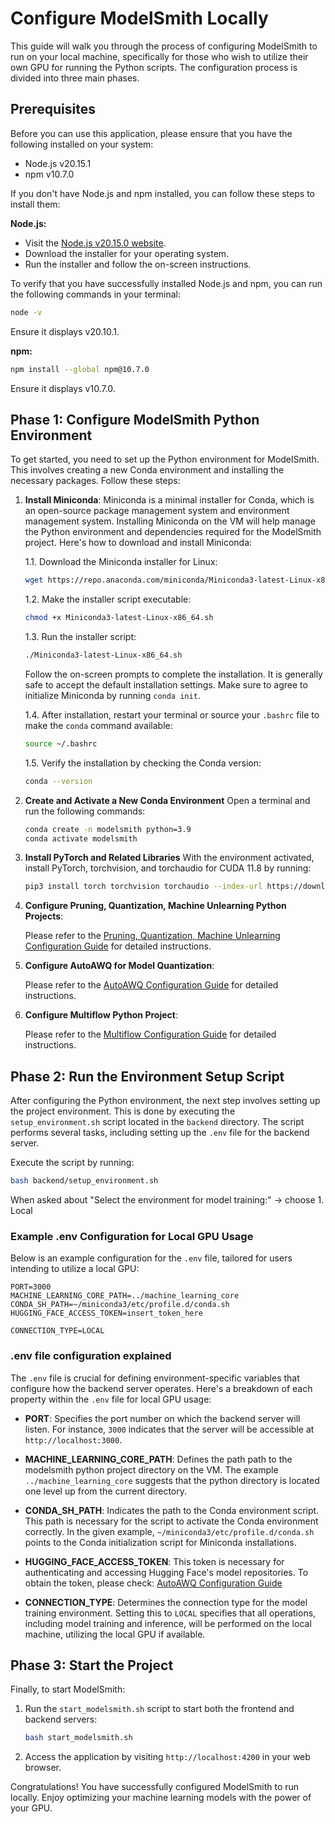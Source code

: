 # Configure ModelSmith Locally

This guide will walk you through the process of configuring ModelSmith to run on your local machine, specifically for those who wish to utilize their own GPU for running the Python scripts. The configuration process is divided into three main phases.

## Prerequisites

Before you can use this application, please ensure that you have the following installed on your system:

- Node.js v20.15.1
- npm v10.7.0

If you don't have Node.js and npm installed, you can follow these steps to install them:

**Node.js:**

- Visit the [Node.js v20.15.0 website](https://nodejs.org/en/blog/release/v20.15.0).
- Download the installer for your operating system.
- Run the installer and follow the on-screen instructions.

To verify that you have successfully installed Node.js and npm, you can run the following commands in your terminal:

```bash
node -v
```
Ensure it displays v20.10.1.

**npm:**

```bash
npm install --global npm@10.7.0
```
Ensure it displays v10.7.0.

## Phase 1: Configure ModelSmith Python Environment

To get started, you need to set up the Python environment for ModelSmith. This involves creating a new Conda environment and installing the necessary packages. Follow these steps:

1. **Install Miniconda**: Miniconda is a minimal installer for Conda, which is an open-source package management system and environment management system. Installing Miniconda on the VM will help manage the Python environment and dependencies required for the ModelSmith project. Here's how to download and install Miniconda:

   1.1. Download the Miniconda installer for Linux:

   ```bash
   wget https://repo.anaconda.com/miniconda/Miniconda3-latest-Linux-x86_64.sh
   ```

   1.2. Make the installer script executable:

   ```bash
   chmod +x Miniconda3-latest-Linux-x86_64.sh
   ```

   1.3. Run the installer script:

   ```bash
   ./Miniconda3-latest-Linux-x86_64.sh
   ```

   Follow the on-screen prompts to complete the installation. It is generally safe to accept the default installation settings. Make sure to agree to initialize Miniconda by running `conda init`.

   1.4. After installation, restart your terminal or source your `.bashrc` file to make the `conda` command available:

   ```bash
   source ~/.bashrc
   ```

   1.5. Verify the installation by checking the Conda version:

   ```bash
   conda --version
   ```

2. **Create and Activate a New Conda Environment**
   Open a terminal and run the following commands:

   ```bash
   conda create -n modelsmith python=3.9
   conda activate modelsmith
   ```

3. **Install PyTorch and Related Libraries**
   With the environment activated, install PyTorch, torchvision, and torchaudio for CUDA 11.8 by running:

   ```bash
   pip3 install torch torchvision torchaudio --index-url https://download.pytorch.org/whl/cu118
   ```

4. **Configure Pruning, Quantization, Machine Unlearning Python Projects**:

   Please refer to the [Pruning, Quantization, Machine Unlearning Configuration Guide](configure-pruning-quant-ml.md) for detailed instructions.

5. **Configure AutoAWQ for Model Quantization**:

   Please refer to the [AutoAWQ Configuration Guide](configure-autoawq.md) for detailed instructions.

6. **Configure Multiflow Python Project**:

   Please refer to the [Multiflow Configuration Guide](configure-multiflow.md) for detailed instructions.

## Phase 2: Run the Environment Setup Script

After configuring the Python environment, the next step involves setting up the project environment. This is done by executing the `setup_environment.sh` script located in the `backend` directory. The script performs several tasks, including setting up the `.env` file for the backend server.

Execute the script by running:

```bash
bash backend/setup_environment.sh
```

When asked about "Select the environment for model training:" -> choose 1. Local

### Example .env Configuration for Local GPU Usage

Below is an example configuration for the `.env` file, tailored for users intending to utilize a local GPU:

```
PORT=3000
MACHINE_LEARNING_CORE_PATH=../machine_learning_core
CONDA_SH_PATH=~/miniconda3/etc/profile.d/conda.sh
HUGGING_FACE_ACCESS_TOKEN=insert_token_here

CONNECTION_TYPE=LOCAL
```

### .env file configuration explained

The `.env` file is crucial for defining environment-specific variables that configure how the backend server operates. Here's a breakdown of each property within the `.env` file for local GPU usage:

- **PORT**: Specifies the port number on which the backend server will listen. For instance, `3000` indicates that the server will be accessible at `http://localhost:3000`.

- **MACHINE_LEARNING_CORE_PATH**: Defines the path path to the modelsmith python project directory on the VM. The example `../machine_learning_core` suggests that the python directory is located one level up from the current directory.

- **CONDA_SH_PATH**: Indicates the path to the Conda environment script. This path is necessary for the script to activate the Conda environment correctly. In the given example, `~/miniconda3/etc/profile.d/conda.sh` points to the Conda initialization script for Miniconda installations.

- **HUGGING_FACE_ACCESS_TOKEN**: This token is necessary for authenticating and accessing Hugging Face's model repositories. To obtain the token, please check: [AutoAWQ Configuration Guide](configure-autoawq.md)

- **CONNECTION_TYPE**: Determines the connection type for the model training environment. Setting this to `LOCAL` specifies that all operations, including model training and inference, will be performed on the local machine, utilizing the local GPU if available.

## Phase 3: Start the Project

Finally, to start ModelSmith:

1. Run the `start_modelsmith.sh` script to start both the frontend and backend servers:

   ```bash
   bash start_modelsmith.sh
   ```

2. Access the application by visiting `http://localhost:4200` in your web browser.

Congratulations! You have successfully configured ModelSmith to run locally. Enjoy optimizing your machine learning models with the power of your GPU.
